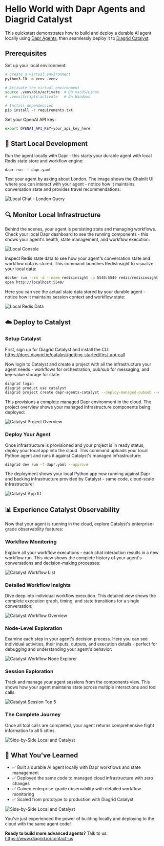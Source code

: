 # Hello World with Dapr Agents and Diagrid Catalyst

This quickstart demonstrates how to build and deploy a durable AI agent locally using [Dapr Agents](https://github.com/dapr/dapr-agents), then seamlessly deploy it to [Diagrid Catalyst](https://www.diagrid.io/catalyst).

## Prerequisites

Set up your local environment:

```bash
# Create a virtual environment
python3.10 -m venv .venv

# Activate the virtual environment 
source .venv/bin/activate  # On macOS/Linux
# .venv\Scripts\activate   # On Windows

# Install dependencies
pip install -r requirements.txt
```

Set your OpenAI API key:
```bash
export OPENAI_API_KEY=your_api_key_here
```

## 🚀 Start Local Development

Run the agent locally with Dapr - this starts your durable agent with local Redis state store and workflow engine:

```bash
dapr run -f dapr.yaml
```

Test your agent by asking about London. The image shows the Chainlit UI where you can interact with your agent - notice how it maintains conversation state and provides travel recommendations:

![Local Chat - London Query](images/local-chat-london.png)


## 🔍 Monitor Local Infrastructure

Behind the scenes, your agent is persisting state and managing workflows. Check your local Dapr dashboard to see the running components - this shows your agent's health, state management, and workflow execution:

![Local Console](images/local-console-london.png)

Inspect Redis state data to see how your agent's conversation state and workflow data is stored. This command launches RedisInsight to visualize your local data:

```bash
docker run --rm -d --name redisinsight -p 5540:5540 redis/redisinsight:latest
open http://localhost:5540/
```

Here you can see the actual state data stored by your durable agent - notice how it maintains session context and workflow state:

![Local Redis Data](images/local-redis-london.png)

## ☁️ Deploy to Catalyst

### Setup Catalyst

First, sign up for Diagrid Catalyst and install the CLI: https://docs.diagrid.io/catalyst/getting-started/first-api-call

Now login to Catalyst and create a project with all the infrastructure your agent needs - workflows for orchestration, pub/sub for messaging, and key-value storage for state:

```bash
diagrid login
diagrid product use catalyst
diagrid project create dapr-agents-catalyst --deploy-managed-pubsub --deploy-managed-kv --enable-managed-workflow
```

This provisions a complete managed Dapr environment in the cloud. The project overview shows your managed infrastructure components being deployed:

![Catalyst Project Overview](images/catalyst-project-overview.png)

### Deploy Your Agent

Once infrastructure is provisioned and your project is in ready status, deploy your local app into the cloud. This command uploads your local Python agent and runs it against Catalyst's managed infrastructure:

```bash
diagrid dev run -f dapr.yaml --approve
```

The deployment shows your local Python app now running against Dapr and backing infrastructure provided by Catalyst - same code, cloud-scale infrastructure!

![Catalyst App ID](images/catalyst-app-id.png)


## 📊 Experience Catalyst Observability

Now that your agent is running in the cloud, explore Catalyst's enterprise-grade observability features:

### Workflow Monitoring
Explore all your workflow executions - each chat interaction results in a new workflow run. This view shows the complete history of your agent's conversations and decision-making processes:

![Catalyst Workflow List](images/catalyst-workflow-list.png)

### Detailed Workflow Insights
Dive deep into individual workflow execution. This detailed view shows the complete execution graph, timing, and state transitions for a single conversation:

![Catalyst Workflow Overview](images/catalyst-workflow-overview.png)

### Node-Level Exploration
Examine each step in your agent's decision process. Here you can see individual activities, their inputs, outputs, and execution details - perfect for debugging and understanding your agent's behavior:

![Catalyst Workflow Node Explorer](images/catalyst-workflow-node-explorer.png)

### Session Exploration
Track and manage your agent sessions from the components view. This shows how your agent maintains state across multiple interactions and tool calls:

![Catalyst Session Top 5](images/catalyst-session-top-5.png)

### The Complete Journey
Once all tool calls are completed, your agent returns comprehensive flight information to all 5 cities. 

![Side-by-Side Local and Catalyst](images/local-chat-top-5-cities.png)

## 🎯 What You've Learned

- ✅ Built a durable AI agent locally with Dapr workflows and state management
- ✅ Deployed the same code to managed cloud infrastructure with zero changes
- ✅ Gained enterprise-grade observability with detailed workflow monitoring
- ✅ Scaled from prototype to production with Diagrid Catalyst

![Side-by-Side Local and Catalyst](images/local-chat-catalyst-side-by-side.png)

You've just experienced the power of building locally and deploying to the cloud with the same agent code! 

**Ready to build more advanced agents?** Talk to us: https://www.diagrid.io/contact-us


